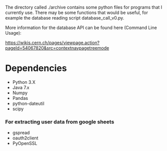 The directory called ./archive contains some python files for programs that I currently use. There may be some functions that would be useful, for example the database reading script database_call_v0.py.

More information for the database API can be found here (Command Line Usage):

https://wikis.cern.ch/pages/viewpage.action?pageId=54067820&src=contextnavpagetreemode

# Dependencies

- Python 3.X
- Java 7.x
- Numpy
- Pandas
- python-dateutil
- scipy

### For extracting user data from google sheets

- gspread
- oauth2client
- PyOpenSSL
